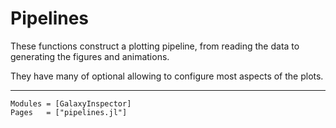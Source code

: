 # Pipelines

These functions construct a plotting pipeline, from reading the data to generating the figures and animations.

They have many of optional allowing to configure most aspects of the plots.

---

```@autodocs
Modules = [GalaxyInspector]
Pages   = ["pipelines.jl"]
```
